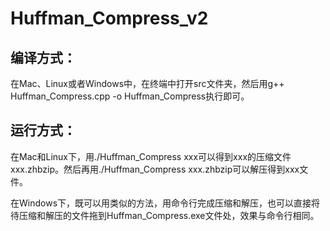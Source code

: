 # Huffman_Compress_v2

## 编译方式：

在Mac、Linux或者Windows中，在终端中打开src文件夹，然后用g++ Huffman_Compress.cpp -o Huffman_Compress执行即可。

## 运行方式：

在Mac和Linux下，用./Huffman_Compress xxx可以得到xxx的压缩文件xxx.zhbzip。然后再用./Huffman_Compress xxx.zhbzip可以解压得到xxx文件。

在Windows下，既可以用类似的方法，用命令行完成压缩和解压，也可以直接将待压缩和解压的文件拖到Huffman_Compress.exe文件处，效果与命令行相同。
